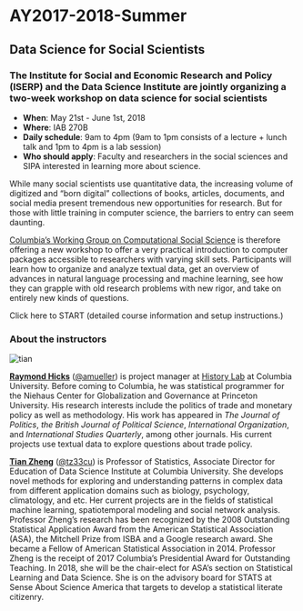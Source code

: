# AY2017-2018-Summer

## Data Science for Social Scientists

### The Institute for Social and Economic Research and Policy (ISERP) and the Data Science Institute are jointly organizing a two-week workshop on data science for social scientists
- **When**: May 21st - June 1st, 2018
- **Where**: IAB 270B
- **Daily schedule**: 9am to 4pm (9am to 1pm consists of a lecture + lunch talk and 1pm to 4pm is a lab session) 
- **Who should apply**: Faculty and researchers in the social sciences and SIPA interested in learning more about  science.

While many social scientists use quantitative data, the increasing volume of digitized and “born digital” collections of books, articles, documents, and social media present tremendous new opportunities for research. But for those with little training in computer science, the barriers to entry can seem daunting. 

[Columbia’s Working Group on Computational Social Science](http://css.iserp.columbia.edu/) is therefore offering a new workshop to offer a very practical introduction to computer packages accessible to researchers with varying skill sets. Participants will learn how to organize and analyze textual data, get an overview of advances in natural language processing and machine learning, see how they can grapple with old research problems with new rigor, and take on entirely new kinds of questions.

Click here to START (detailed course information and setup instructions.)

### About the instructors
 ![tian](Misc-files/tian.jpeg) 

**[Raymond Hicks](http://www.columbia.edu/~rh2883/)** ([@amueller](https://github.com/amueller)) is project manager at [History Lab](http://history-lab.org/) at Columbia University. Before coming to Columbia, he was statistical programmer for the Niehaus Center for Globalization and Governance at Princeton University. His research interests include the politics of trade and monetary policy as well as methodology. His work has appeared in *The Journal of Politics*, *the British Journal of Political Science*, *International Organization*, and *International Studies Quarterly*, among other journals. His current projects use textual data to explore questions about trade policy.

**[Tian Zheng](http://www.stat.columbia.edu/~tzheng/)** ([@tz33cu](https://github.com/tz33cu)) is Professor of Statistics, Associate Director for Education of Data Science Institute at Columbia University. She develops novel methods for exploring and understanding patterns in complex data from different application domains such as biology, psychology, climatology, and etc. Her current projects are in the fields of statistical machine learning, spatiotemporal modeling and social network analysis. Professor Zheng’s research has been recognized by the 2008 Outstanding Statistical Application Award from the American Statistical Association (ASA), the Mitchell Prize from ISBA and a Google research award. She became a Fellow of American Statistical Association in 2014. Professor Zheng is the receipt of 2017 Columbia’s Presidential Award for Outstanding Teaching. In 2018, she will be the chair-elect for ASA’s section on Statistical Learning and Data Science. She is on the advisory board for STATS at Sense About Science America that targets to develop a statistical literate citizenry.
